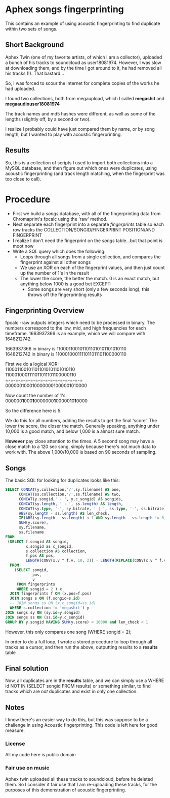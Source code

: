 # Aphex songs fingerprinting

This contains an example of using acoustic fingerprinting to find duplicate within two sets of songs. 

## Short Background

Aphex Twin (one of my favorite artists, of which I am a collector), uploaded a bunch of his tracks to soundcloud as user18081974.  However, I was slow at downloading them, and by the time I got around to it, he had removed all his tracks (!). That bastard...   

So, I was forced to scour the internet for complete copies of the works he had uploaded.   

I found two collections, both from megaupload, which I called **megashit** and **megaaudiouser18081974**

The track names and md5 hashes were different, as well as some of the lengths (slightly off, by a second or two).   

I realize I probably could have just compared them by name, or by song length, but I wanted to play with acoustic fingerprinting. 


## Results

So, this is a collection of scripts I used to import both collections into a MySQL database, and then figure out which ones
were duplicates, using acoustic fingerprinting (and track length matching, when the fingerprint was too close to call). 

# Procedure

- First we build a *songs* database, with all of the fingerprinting data from Chromaprint's fpcalc using the 'raw' method. 
- Next separate each fingerprint into a separate *fingerprints* table so each row tracks the COLLECTION/SONGID/FINGERPRINT POSITION/AND FINGERPRINT
- I realize I don't need the fingerprint on the *songs* table...but that point is moot now
- Write a SQL query which does the following:
  - Loops through all songs from a single collection, and compares the fingerprint against all other songs
  - We use an XOR on each of the fingerprint values, and then just count up the number of 1's in the result
  - The lower the score, the better the match. 0 is an exact match, but anything below 1000 is a good bet EXCEPT:
    - Some songs are very short (only a few seconds long), this throws off the fingerprinting results

## Fingerprinting Overview

fpcalc -raw outputs integers which need to be processed in binary.  The numbers correspond to the low, mid, and high frequencies for each timeframe. 1663937366 is an example, which we will compare with 1648212742. 

1663937366 in binary is 1100011001011011010101101010110   
1648212742 in binary is 1100010001111011011101100000110   
   
First we do a logical XOR:   
1100011001011011010101101010110   
1100010001111011011101100000110   
=-=-=-=-=-=-=-=-=-=-=-=-=-=-=-=   
0000001000100000001000001010000   

Now count the number of 1's:   
000000**1**000**1**0000000**1**00000**1**0**1**0000   

So the difference here is 5.    

We do this for all numbers, adding the results to get the final 'score'.  The lower the score, the closer the match. Generally speaking, anything under 10,000 is a good match, and below 1,000 is a almost sure match.    

**However** pay close attention to the times. A 5 second song may have a close match to a 120 sec song, simply because there's not much data to work with. The above 1,000/10,000 is based on 90 seconds of sampling. 

## Songs

 The basic SQL for looking for duplicates looks like this:
 ```sql
 SELECT CONCAT(y.collection,'/',sy.filename) AS one,
       CONCAT(ss.collection,'/',ss.filename) AS two,
       CONCAT(y.songid,' - ', y.c_songid) AS songids,
       CONCAT(sy.length, ' - ', ss.length) AS length,
       CONCAT(sy.type, '-', sy.bitrate, ' | ', ss.type, '-', ss.bitrate) AS info,
       ABS(sy.length - ss.length) AS len_check,
       IF(ABS(sy.length - ss.length) < 1 AND sy.length - ss.length != 0, 'SIMILAR LENGTHS', IF(sy.length - ss.length = 0, 'SAME LENGTH', 'DIFFERENT LENGTHS')) AS length_check,
       SUM(y.score),
       sy.filename,
       ss.filename
FROM
  (SELECT f.songid AS songid,
  		  x.songid as c_songid,
          s.collection AS collection,
          f.pos AS pos,
          LENGTH(CONV(x.v ^ f.v, 10, 2)) - LENGTH(REPLACE(CONV(x.v ^ f.v, 10, 2), "1", "")) AS score
   FROM
     (SELECT songid,
             pos,
             v
      FROM fingerprints
      WHERE songid = 2 ) x
   JOIN fingerprints f ON (x.pos=f.pos)
   JOIN songs s ON (f.songid=s.id)
   -- JOIN songs ss ON (x.c_songid=ss.id)
   WHERE s.collection != 'megashit') y
JOIN songs sy ON (sy.id=y.songid)
JOIN songs ss ON (ss.id=y.c_songid)
GROUP BY y.songid HAVING SUM(y.score) < 10000 and len_check < 1

```

However, this only compares one song (WHERE songid = 2); 

In order to do a full loop, I wrote a stored procedure to loop through all tracks as a cursor, and then run the above, outputting results to a **results** table

## Final solution

Now, all duplicates are in the **results** table, and we can simply use a WHERE id NOT IN (SELECT songid FROM results) or something similar, to find tracks which are *not* duplicates and exist in only one collection. 


## Notes

I know there's an easier way to do this, but this was suppose to be a challenge in using Acoustic fingerprinting.   This code is left here for good measure. 

### License

All my code here is public domain

### Fair use on music

Aphex twin uploaded all these tracks to soundcloud, before he deleted them.  So I consider it fair use that I am re-uploading these tracks, for the purposes of this demonstration of acoustic fingerprinting.




